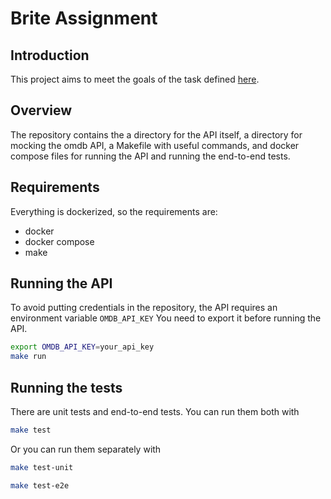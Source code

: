 # Brite Assignment

## Introduction

This project aims to meet the goals of the task defined [here](task.md).

## Overview

The repository contains the a directory for the API itself, a directory for mocking the omdb API, a Makefile with useful commands, and docker compose files for running the API and running the end-to-end tests.

## Requirements

Everything is dockerized, so the requirements are:
- docker
- docker compose
- make

## Running the API

To avoid putting credentials in the repository, the API requires an environment variable `OMDB_API_KEY`
You need to export it before running the API.

```bash
export OMDB_API_KEY=your_api_key
make run
```

## Running the tests

There are unit tests and end-to-end tests.
You can run them both with

```bash
make test
```

Or you can run them separately with

```bash
make test-unit
```

```bash
make test-e2e
```
